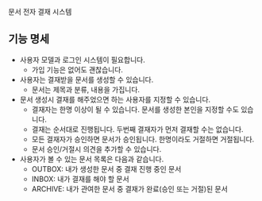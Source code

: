 문서 전자 결재 시스템

## 기능 명세
* 사용자 모델과 로그인 시스템이 필요합니다.
    * 가입 기능은 없어도 괜찮습니다.
* 사용자는 결재받을 문서를 생성할 수 있습니다.
    * 문서는 제목과 분류, 내용을 가집니다.
* 문서 생성시 결재를 해주었으면 하는 사용자를 지정할 수 있습니다.
    * 결재자는 한명 이상이 될 수 있습니다. 문서를 생성한 본인을 지정할 수도 있습니다.
    * 결재는 순서대로 진행됩니다. 두번째 결재자가 먼저 결재할 수는 없습니다.
    * 모든 결재자가 승인하면 문서가 승인됩니다. 한명이라도 거절하면 거절됩니다.
    * 문서 승인/거절시 의견을 추가할 수 있습니다.
* 사용자가 볼 수 있는 문서 목록은 다음과 같습니다.
    * OUTBOX: 내가 생성한 문서 중 결재 진행 중인 문서
    * INBOX: 내가 결재를 해야 할 문서
    * ARCHIVE: 내가 관여한 문서 중 결재가 완료(승인 또는 거절)된 문서
